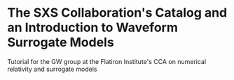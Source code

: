 # The SXS Collaboration's Catalog and an Introduction to Waveform Surrogate Models
Tutorial for the GW group at the Flatiron Institute's CCA on numerical relativity and surrogate models
